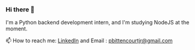 ### Hi there 👋
I'm a Python backend development intern, and I'm studying NodeJS at the moment.

📫 How to reach me:  [LinkedIn](https://www.linkedin.com/in/paulobittencourt2077/) and
Email : pbittencourtjr@gmail.com
<!--
**PauloBittencourt/PauloBittencourt** is a ✨ _special_ ✨ repository because its `README.md` (this file) appears on your GitHub profile.

Here are some ideas to get you started:

- 🔭 I’m currently working on ...
- 🌱 I’m currently learning ...
- 👯 I’m looking to collaborate on ...
- 🤔 I’m looking for help with ...
- 💬 Ask me about ...
- 📫 How to reach me: ...
- 😄 Pronouns: ...
- ⚡ Fun fact: ...
-->

